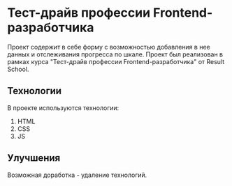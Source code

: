 # Тест-драйв профессии Frontend-разработчика
Проект содержит в себе форму с возможностью добавления в нее данных и отслеживания прогресса по шкале. Проект был реализован в рамках курса "Тест-драйв профессии Frontend-разработчика" от Result School.

## Технологии
В проекте используются технологии:    
1. HTML    
2. CSS    
3. JS    

## Улучшения
Возможная доработка - удаление технологий.
